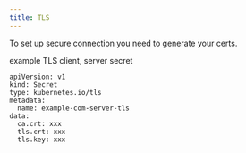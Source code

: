 ```yaml
---
title: TLS
---
```


To set up secure connection you need to generate your certs.

example TLS client, server secret
```
apiVersion: v1
kind: Secret
type: kubernetes.io/tls
metadata:
  name: example-com-server-tls
data:
  ca.crt: xxx
  tls.crt: xxx
  tls.key: xxx
```